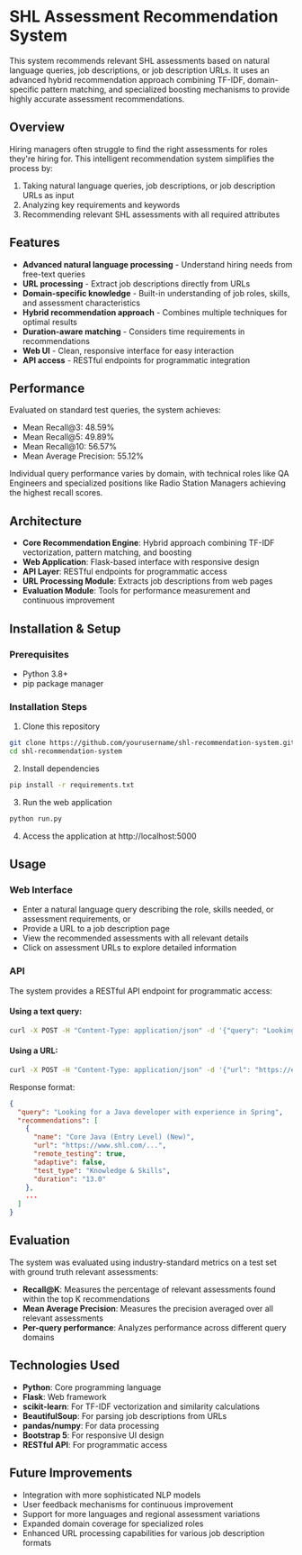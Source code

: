 # SHL Assessment Recommendation System

This system recommends relevant SHL assessments based on natural language queries, job descriptions, or job description URLs. It uses an advanced hybrid recommendation approach combining TF-IDF, domain-specific pattern matching, and specialized boosting mechanisms to provide highly accurate assessment recommendations.

## Overview

Hiring managers often struggle to find the right assessments for roles they're hiring for. This intelligent recommendation system simplifies the process by:

1. Taking natural language queries, job descriptions, or job description URLs as input
2. Analyzing key requirements and keywords
3. Recommending relevant SHL assessments with all required attributes

## Features

- **Advanced natural language processing** - Understand hiring needs from free-text queries
- **URL processing** - Extract job descriptions directly from URLs
- **Domain-specific knowledge** - Built-in understanding of job roles, skills, and assessment characteristics
- **Hybrid recommendation approach** - Combines multiple techniques for optimal results
- **Duration-aware matching** - Considers time requirements in recommendations
- **Web UI** - Clean, responsive interface for easy interaction
- **API access** - RESTful endpoints for programmatic integration

## Performance

Evaluated on standard test queries, the system achieves:

- Mean Recall@3: 48.59%
- Mean Recall@5: 49.89%
- Mean Recall@10: 56.57%
- Mean Average Precision: 55.12%

Individual query performance varies by domain, with technical roles like QA Engineers and specialized positions like Radio Station Managers achieving the highest recall scores.

## Architecture

- **Core Recommendation Engine**: Hybrid approach combining TF-IDF vectorization, pattern matching, and boosting
- **Web Application**: Flask-based interface with responsive design
- **API Layer**: RESTful endpoints for programmatic access
- **URL Processing Module**: Extracts job descriptions from web pages
- **Evaluation Module**: Tools for performance measurement and continuous improvement

## Installation & Setup

### Prerequisites
- Python 3.8+
- pip package manager

### Installation Steps
1. Clone this repository
```bash
git clone https://github.com/yourusername/shl-recommendation-system.git
cd shl-recommendation-system
```

2. Install dependencies
```bash
pip install -r requirements.txt
```

3. Run the web application
```bash
python run.py
```

4. Access the application at http://localhost:5000

## Usage

### Web Interface
- Enter a natural language query describing the role, skills needed, or assessment requirements, or
- Provide a URL to a job description page
- View the recommended assessments with all relevant details
- Click on assessment URLs to explore detailed information

### API
The system provides a RESTful API endpoint for programmatic access:

#### Using a text query:
```bash
curl -X POST -H "Content-Type: application/json" -d '{"query": "Looking for a Java developer with experience in Spring"}' http://localhost:5000/api/recommend
```

#### Using a URL:
```bash
curl -X POST -H "Content-Type: application/json" -d '{"url": "https://example.com/job-posting/java-developer"}' http://localhost:5000/api/recommend
```

Response format:
```json
{
  "query": "Looking for a Java developer with experience in Spring",
  "recommendations": [
    {
      "name": "Core Java (Entry Level) (New)",
      "url": "https://www.shl.com/...",
      "remote_testing": true,
      "adaptive": false,
      "test_type": "Knowledge & Skills",
      "duration": "13.0"
    },
    ...
  ]
}
```

## Evaluation

The system was evaluated using industry-standard metrics on a test set with ground truth relevant assessments:

- **Recall@K**: Measures the percentage of relevant assessments found within the top K recommendations
- **Mean Average Precision**: Measures the precision averaged over all relevant assessments
- **Per-query performance**: Analyzes performance across different query domains

## Technologies Used

- **Python**: Core programming language
- **Flask**: Web framework
- **scikit-learn**: For TF-IDF vectorization and similarity calculations
- **BeautifulSoup**: For parsing job descriptions from URLs
- **pandas/numpy**: For data processing
- **Bootstrap 5**: For responsive UI design
- **RESTful API**: For programmatic access

## Future Improvements

- Integration with more sophisticated NLP models
- User feedback mechanisms for continuous improvement
- Support for more languages and regional assessment variations
- Expanded domain coverage for specialized roles
- Enhanced URL processing capabilities for various job description formats
